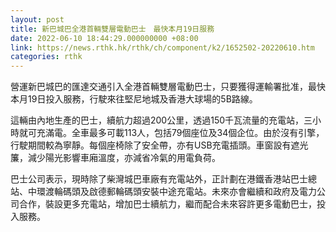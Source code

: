 ```yaml
---
layout: post
title: 新巴城巴全港首輛雙層電動巴士　最快本月19日服務
date: 2022-06-10 18:44:29.000000000 +08:00
link: https://news.rthk.hk/rthk/ch/component/k2/1652502-20220610.htm
categories: rthk
---
```


營運新巴城巴的匯達交通引入全港首輛雙層電動巴士，只要獲得運輸署批准，最快本月19日投入服務，行駛來往堅尼地城及香港大球場的5B路線。

這輛由內地生產的巴士，續航力超過200公里，透過150千瓦流量的充電站，三小時就可充滿電。全車最多可載113人，包括79個座位及34個企位。由於沒有引擎，行駛期間較為寧靜。每個座椅除了安全帶，亦有USB充電插頭。車窗設有遮光簾，減少陽光影響車廂溫度，亦減省冷氣的用電負荷。

巴士公司表示，現時除了柴灣城巴車廠有充電站外，正計劃在港鐵香港站巴士總站、中環渡輪碼頭及啟德郵輪碼頭安裝中途充電站。未來亦會繼續和政府及電力公司合作，裝設更多充電站，增加巴士續航力，繼而配合未來容許更多電動巴士，投入服務。
